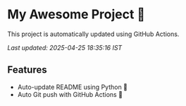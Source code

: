 # My Awesome Project 🚀

This project is automatically updated using GitHub Actions.

_Last updated: 2025-04-25 18:35:16 IST_

## Features
- Auto-update README using Python 🐍
- Auto Git push with GitHub Actions 🤖
